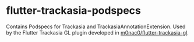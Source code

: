 # flutter-trackasia-podspecs
Contains Podspecs for Trackasia and TrackasiaAnnotationExtension. Used by the Flutter Trackasia GL plugin developed in [m0nac0/flutter-trackasia-gl](https://github.com/track-asia-vn/flutter-trackasia-gl).
